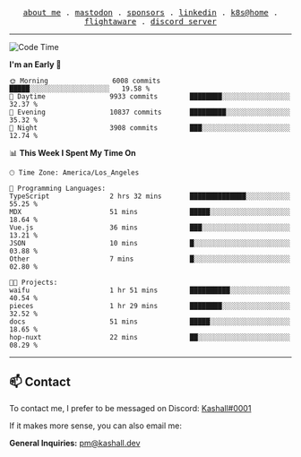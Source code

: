 <p align="center">
  <samp>
    <a href="https://jordanjones.org/">about me</a> .
    <a rel="me" href="https://mastodon.social/@kashall">mastodon</a> .
    <a href="https://github.com/sponsors/kashalls">sponsors</a> .
    <a href="https://linkedin.com/in/jordpjones">linkedin</a> .
    <a href="https://github.com/kashalls/home-cluster">k8s@home</a> .
    <a href="https://flightaware.com/adsb/stats/user/kashalls">flightaware</a> .
    <a href="https://discord.gg/ctgrp8k">discord server</a>
  </samp>
</p>

---

<!--START_SECTION:waka-->
![Code Time](http://img.shields.io/badge/Code%20Time-1%2C342%20hrs%2014%20mins-blue)

**I'm an Early 🐤** 

```text
🌞 Morning                6008 commits        █████░░░░░░░░░░░░░░░░░░░░   19.58 % 
🌆 Daytime                9933 commits        ████████░░░░░░░░░░░░░░░░░   32.37 % 
🌃 Evening                10837 commits       █████████░░░░░░░░░░░░░░░░   35.32 % 
🌙 Night                  3908 commits        ███░░░░░░░░░░░░░░░░░░░░░░   12.74 % 
```


📊 **This Week I Spent My Time On** 

```text
🕑︎ Time Zone: America/Los_Angeles

💬 Programming Languages: 
TypeScript               2 hrs 32 mins       ██████████████░░░░░░░░░░░   55.25 % 
MDX                      51 mins             █████░░░░░░░░░░░░░░░░░░░░   18.64 % 
Vue.js                   36 mins             ███░░░░░░░░░░░░░░░░░░░░░░   13.21 % 
JSON                     10 mins             █░░░░░░░░░░░░░░░░░░░░░░░░   03.88 % 
Other                    7 mins              █░░░░░░░░░░░░░░░░░░░░░░░░   02.80 % 

🐱‍💻 Projects: 
waifu                    1 hr 51 mins        ██████████░░░░░░░░░░░░░░░   40.54 % 
pieces                   1 hr 29 mins        ████████░░░░░░░░░░░░░░░░░   32.52 % 
docs                     51 mins             █████░░░░░░░░░░░░░░░░░░░░   18.65 % 
hop-nuxt                 22 mins             ██░░░░░░░░░░░░░░░░░░░░░░░   08.29 % 
```


<!--END_SECTION:waka-->

---

## 📫 Contact

To contact me, I prefer to be messaged on Discord:  [Kashall#0001](https://discord.com/users/201077739589992448)

If it makes more sense, you can also email me:

**General Inquiries:** pm@kashall.dev  
